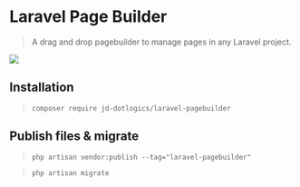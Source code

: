 # Laravel Page Builder
> A drag and drop pagebuilder to manage pages in any Laravel project.

<img src="https://www.vvveb.com/img/dark-theme.png">

## Installation

>`composer require jd-dotlogics/laravel-pagebuilder`


## Publish files & migrate

>`php artisan vendor:publish --tag="laravel-pagebuilder"`

>`php artisan migrate`

